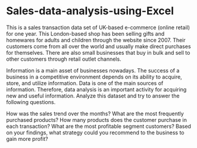 # Sales-data-analysis-using-Excel

This is a sales transaction data set of UK-based e-commerce (online retail) for one year. This London-based shop has been selling gifts and homewares for adults and children through the website since 2007. Their customers come from all over the world and usually make direct purchases for themselves. There are also small businesses that buy in bulk and sell to other customers through retail outlet channels.

Information is a main asset of businesses nowadays. The success of a business in a competitive environment depends on its ability to acquire, store, and utilize information. Data is one of the main sources of information. Therefore, data analysis is an important activity for acquiring new and useful information. Analyze this dataset and try to answer the following questions.

How was the sales trend over the months?
What are the most frequently purchased products?
How many products does the customer purchase in each transaction?
What are the most profitable segment customers?
Based on your findings, what strategy could you recommend to the business to gain more profit?
